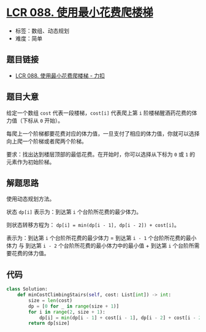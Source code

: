 # [LCR 088. 使用最小花费爬楼梯](https://leetcode.cn/problems/GzCJIP/)

- 标签：数组、动态规划
- 难度：简单

## 题目链接

- [LCR 088. 使用最小花费爬楼梯 - 力扣](https://leetcode.cn/problems/GzCJIP/)

## 题目大意

给定一个数组 `cost` 代表一段楼梯，`cost[i]` 代表爬上第 `i` 阶楼梯醒酒药花费的体力值（下标从 `0` 开始）。

每爬上一个阶梯都要花费对应的体力值，一旦支付了相应的体力值，你就可以选择向上爬一个阶梯或者爬两个阶梯。

要求：找出达到楼层顶部的最低花费。在开始时，你可以选择从下标为 `0` 或 `1` 的元素作为初始阶梯。

## 解题思路

使用动态规划方法。

状态 `dp[i]` 表示为：到达第 `i` 个台阶所花费的最少体⼒。

则状态转移方程为： `dp[i] = min(dp[i - 1], dp[i - 2]) + cost[i]`。

表示为：到达第 `i` 个台阶所花费的最少体⼒ = 到达第 `i - 1` 个台阶所花费的最小体力 与 到达第 `i - 2` 个台阶所花费的最小体力中的最小值 + 到达第 `i` 个台阶所需要花费的体力值。

## 代码

```python
class Solution:
    def minCostClimbingStairs(self, cost: List[int]) -> int:
        size = len(cost)
        dp = [0 for _ in range(size + 1)]
        for i in range(2, size + 1):
            dp[i] = min(dp[i - 1] + cost[i - 1], dp[i - 2] + cost[i - 2])
        return dp[size]
```

